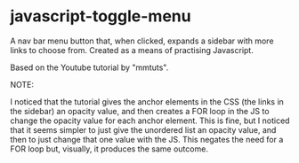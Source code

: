 # javascript-toggle-menu

A nav bar menu button that, when clicked, expands a sidebar with more links to choose from. Created as a means of practising Javascript.

Based on the Youtube tutorial by "mmtuts". 

NOTE:

I noticed that the tutorial gives the anchor elements in the CSS (the links in the sidebar) an opacity value, and then creates a FOR loop in the JS to change the opacity value for each anchor element. This is fine, but I noticed that it seems simpler to just give the unordered list an opacity value, and then to just change that one value with the JS. This negates the need for a FOR loop but, visually, it produces the same outcome.
